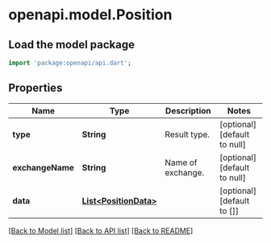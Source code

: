 # openapi.model.Position

## Load the model package
```dart
import 'package:openapi/api.dart';
```

## Properties
Name | Type | Description | Notes
------------ | ------------- | ------------- | -------------
**type** | **String** | Result type. | [optional] [default to null]
**exchangeName** | **String** | Name of exchange. | [optional] [default to null]
**data** | [**List&lt;PositionData&gt;**](PositionData.md) |  | [optional] [default to []]

[[Back to Model list]](../README.md#documentation-for-models) [[Back to API list]](../README.md#documentation-for-api-endpoints) [[Back to README]](../README.md)


